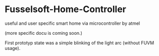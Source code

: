 # Fusselsoft-Home-Controller
useful and user specific smart home via microcontroller by atmel

(more specific docu is coming soon.)

First prototyp state was a simple blinking of the light arc (without FUVM usage).
